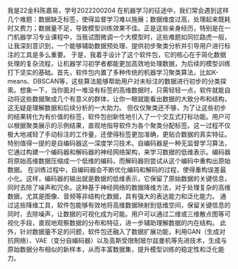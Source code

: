 我是22金科陈嘉易，学号2022200204
在机器学习的征途中，我们常会遇到这样几个难题：数据缺乏标签，使得监督学习难以施展；数据维度过高，处理起来既耗时又费力；数据量不足，导致模型训练效果不佳。正是这些亲身经历，特别是在一门机器学习专业课程中，当我试图微调一个大模型时，这些难题如同拦路虎一般，让我深刻意识到，一个能够辅助数据预处理、提供初步聚类分析并引导用户进行标注的工具是多么重要。
于是，我着手设计了这个软件包，它的核心在于简化数据处理的复杂流程，让机器学习初学者都能更加高效地处理数据，为后续的模型训练打下坚实的基础。首先，软件包内置了多种传统的机器学习聚类算法，比如K-means、DBSCAN等，这些算法能够帮助用户对未标注的数据进行初步的分类探索。想象一下，当你面对一堆没有标签的高维数据时，只需轻轻一点，软件就能自动将这些数据聚成几个有意义的群体，让你一眼就能看出数据的大致分布和结构，这无疑是理解数据和后续分析的一大助力。
但仅仅聚类还不够，为了让这些初步的结果转化为有价值的标签，软件包创新性地引入了一个交互式打标功能。用户可以根据聚类展示的示例结果，直观地指导软件为各个聚类分配标签。这一过程不仅极大地减轻了手动标注的工作量，还使得标签更加准确，更贴合数据的真实特征。
特别值得一提的是自编码器这一深度学习技术。自编码器是一种无监督学习算法，它通过构建一个编码器和解码器的神经网络架构，来学习数据的低维表示。编码器将原始高维数据压缩成一个低维的编码，而解码器则尝试从这个编码中重构出原始数据。
在训练过程中，自编码器会不断优化编码和解码的过程，使得重构误差最小化。这样，编码器的输出就是数据的低维表示，它保留了原始数据的关键信息，同时去除了噪声和冗余。这种基于神经网络的数据降维方法，对于处理复杂的高维数据，尤其是图像、音频等非结构化数据，具有强大的表达能力和泛化能力。
通过这些降维工具，软件包能够有效地将高维数据映射到低维空间，保留关键信息的同时，去除噪声，让数据的可视化成为可能。用户可以通过二维或三维散点图等可视化手段，直观地观察数据的分布和特征，进一步辅助理解数据的内在结构。
此外，针对数据量不足的问题，软件包还融入了数据扩展功能，利用GAN（生成对抗网络）、VAE（变分自编码器）以及高斯受限制玻尔兹曼机等先进技术，生成与原始数据分布相似的新样本，从而丰富数据集，提升模型训练的稳定性和泛化能力。
